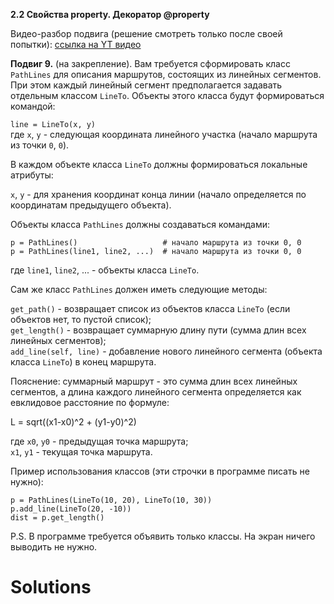 **2.2 Свойства property. Декоратор @property**

Видео-разбор подвига (решение смотреть только после
своей попытки): [ссылка на YT видео](https://youtu.be/EAt0fgLNYGg)

**Подвиг 9.** (на закрепление). Вам требуется
сформировать класс `PathLines` для описания маршрутов,
состоящих из линейных сегментов. При этом каждый
линейный сегмент предполагается задавать отдельным
классом `LineTo`. Объекты этого класса будут 
формироваться командой:

`line = LineTo(x, y)`\
где `x`, `y` - следующая координата линейного
участка (начало маршрута из точки `0`, `0`).

В каждом объекте класса `LineTo` должны
формироваться локальные атрибуты:

`x`, `y` - для хранения координат конца
линии (начало определяется по координатам предыдущего объекта).

Объекты класса `PathLines` должны 
создаваться командами:
```
p = PathLines()                   # начало маршрута из точки 0, 0
p = PathLines(line1, line2, ...)  # начало маршрута из точки 0, 0
```
где `line1`, `line2`, ... - объекты класса `LineTo`.

Сам же класс `PathLines` должен иметь следующие методы:

`get_path()` - возвращает список из объектов 
класса `LineTo` (если объектов нет, то пустой список);\
`get_length()` - возвращает суммарную длину 
пути (сумма длин всех линейных сегментов);\
`add_line(self, line)` - добавление нового
линейного сегмента (объекта класса `LineTo`)
в конец маршрута.

Пояснение: суммарный маршрут - это сумма длин
всех линейных сегментов, а длина каждого 
линейного сегмента определяется как евклидовое 
расстояние по формуле:

L = sqrt((x1-x0)^2 + (y1-y0)^2)

где `x0`, `y0` - предыдущая точка маршрута;\
`x1`, `y1` - текущая точка маршрута.

Пример использования классов (эти строчки
в программе писать не нужно):
```
p = PathLines(LineTo(10, 20), LineTo(10, 30))
p.add_line(LineTo(20, -10))
dist = p.get_length()
```
P.S. В программе требуется объявить только классы.
На экран ничего выводить не нужно. 

# Solutions

```

```

